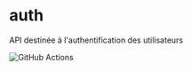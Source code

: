 # auth
API destinée à l'authentification des utilisateurs

![GitHub Actions](https://github.com/Nuit-de-l-Info-DevOps-Polytech/auth/workflows/Docker/badge.svg)
